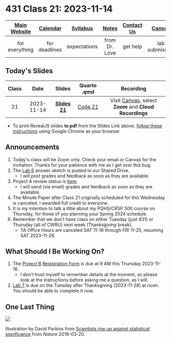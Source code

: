 # 431 Class 21: 2023-11-14

[Main Website](https://thomaselove.github.io/431-2023/) | [Calendar](https://thomaselove.github.io/431-2023/calendar.html) | [Syllabus](https://thomaselove.github.io/431-syllabus-2023/) | [Notes](https://thomaselove.github.io/431-notes/) | [Contact Us](https://thomaselove.github.io/431-2023/contact.html) | [Canvas](https://canvas.case.edu) | [Data and Code](https://github.com/THOMASELOVE/431-data)
:-----------: | :--------------: | :----------: | :---------: | :-------------: | :-----------: | :------------:
for everything | for deadlines | expectations | from Dr. Love | get help | lab submission | for downloads

## Today's Slides

Class | Date | Slides | Quarto .qmd | Recording
:---: | :--------: | :------: | :------: | :-------------:
21 | 2023-11-14 | **[Slides 21](https://thomaselove.github.io/431-slides-2023/class21.html)** | [Code 21](https://thomaselove.github.io/431-slides-2023/class21.qmd) | Visit [Canvas](https://canvas.case.edu/), select **Zoom** and **Cloud Recordings**

- To print RevealJS slides **to pdf** from the Slides Link above, [follow these instructions](https://quarto.org/docs/presentations/revealjs/presenting.html#print-to-pdf) using Google Chrome as your browser.

## Announcements

1. Today's class will be Zoom only. Check your email or Canvas for the invitation. Thanks for your patience with me as I get over this bug.
2. The [Lab 6](https://github.com/THOMASELOVE/431-labs-2023/tree/main) answer sketch is posted to our Shared Drive.
    - I will post grades and feedback as soon as they are available.
3. Project A review status is [here](https://github.com/THOMASELOVE/431-classes-2023/blob/main/projA/portfolio_status.md).
    - I will send (via email) grades and feedback as soon as they are available.
4. The Minute Paper after Class 21 originally scheduled for this Wednesday is canceled. I awarded full credit to everyone.
5. It is my intention to talk a little about my PQHS/CRSP 500 course on Thursday, for those of you planning your Spring 2024 schedule.
6. Remember that we don't have class on either Tuesday (just 431) or Thursday (all of CWRU) next week (Thanksgiving break).
    - TA Office Hours are canceled SAT 11-19 through FRI 11-25, resuming SAT 2023-11-26.

## What Should I Be Working On?

1. The [Project B](https://thomaselove.github.io/431-projectB-2023/) [Registration Form](https://thomaselove.github.io/431-projectB-2023/register.html) is due at 9 AM this Thursday 2023-11-16.
    - I don't trust myself to remember details at the moment, so please look at the instructions before asking me a question, as I will.
2. [Lab 7](https://github.com/THOMASELOVE/431-labs-2023/tree/main) is due on the Tuesday after Thanksgiving (2023-11-28) at noon. You should be able to complete it now.

## One Last Thing

![](https://media.nature.com/w1248/magazine-assets/d41586-019-00857-9/d41586-019-00857-9_16546612.jpg)

Illustration by David Parkins from [Scientists rise up against statistical significance](https://www.nature.com/articles/d41586-019-00857-9) from *Nature* 2019-03-20.




